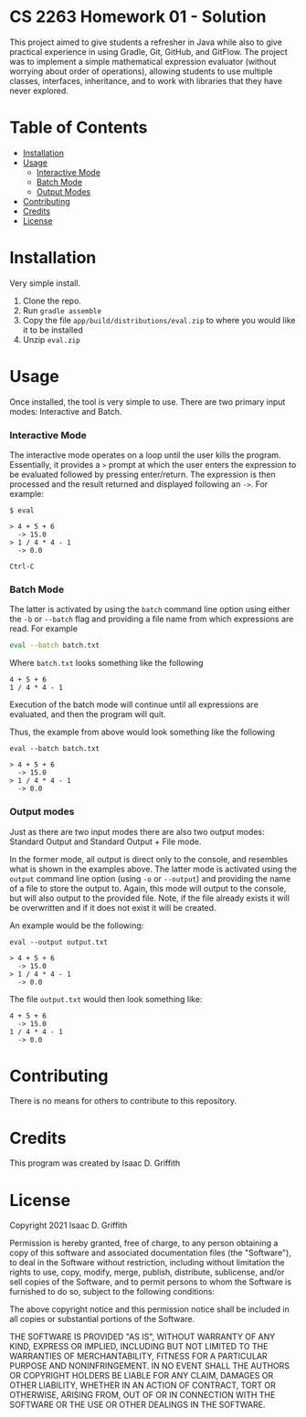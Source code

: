 # CS 2263 Homework 01 - Solution

This project aimed to give students a refresher in Java while also to give practical experience in using Gradle, Git, GitHub, and GitFlow.
The project was to implement a simple mathematical expression evaluator (without worrying about order of operations), allowing students to
use multiple classes, interfaces, inheritance, and to work with libraries that they have never explored.

# Table of Contents

* [Installation](#installation)
* [Usage](#usage)
  - [Interactive Mode](#interactive-mode)
  - [Batch Mode](#batch-mode)
  - [Output Modes](#output-modes)
* [Contributing](#contributing)
* [Credits](#credits)
* [License](#license)

# Installation

Very simple install.

1. Clone the repo.
2. Run `gradle assemble`
3. Copy the file `app/build/distributions/eval.zip` to where you would like it to be installed
4. Unzip `eval.zip`

# Usage

Once installed, the tool is very simple to use. There are two primary input modes: Interactive and Batch.

### Interactive Mode
The interactive mode operates on a loop until the user kills the program. Essentially, it provides a `>` prompt at which the user enters the
expression to be evaluated followed by pressing enter/return. The expression is then processed and the result returned and displayed following an `->`.
For example:

```
$ eval

> 4 + 5 + 6
  -> 15.0
> 1 / 4 * 4 - 1
  -> 0.0
  
Ctrl-C
```

### Batch Mode
The latter is activated by using the `batch` command line option using either the `-b` or `--batch` flag and providing a file name from which expressions are read. For example

```bash
eval --batch batch.txt
```

Where `batch.txt` looks something like the following

```
4 + 5 + 6
1 / 4 * 4 - 1
```

Execution of the batch mode will continue until all expressions are evaluated, and then the program will quit.

Thus, the example from above would look something like the following

```
eval --batch batch.txt

> 4 + 5 + 6
  -> 15.0
> 1 / 4 * 4 - 1
  -> 0.0
```

### Output modes

Just as there are two input modes there are also two output modes: Standard Output and Standard Output + File mode.

In the former mode, all output is direct only to the console, and resembles what is shown in the examples above. The latter
mode is activated using the `output` command line option (using `-o` or `--output`) and providing the name of a file to store the output to. Again, this
mode will output to the console, but will also output to the provided file. Note, if the file already exists it will be overwritten
and if it does not exist it will be created.

An example would be the following:

```
eval --output output.txt

> 4 + 5 + 6
  -> 15.0
> 1 / 4 * 4 - 1
  -> 0.0
```

The file `output.txt` would then look something like:

```
4 + 5 + 6
  -> 15.0
1 / 4 * 4 - 1
  -> 0.0
```

# Contributing

There is no means for others to contribute to this repository.

# Credits

This program was created by Isaac D. Griffith

# License

Copyright 2021 Isaac D. Griffith

Permission is hereby granted, free of charge, to any person obtaining a copy of this software and associated
documentation files (the "Software"), to deal in the Software without restriction, including without limitation the
rights to use, copy, modify, merge, publish, distribute, sublicense, and/or sell copies of the Software, and to permit
persons to whom the Software is furnished to do so, subject to the following conditions:

The above copyright notice and this permission notice shall be included in all copies or substantial portions of the
Software.

THE SOFTWARE IS PROVIDED "AS IS", WITHOUT WARRANTY OF ANY KIND, EXPRESS OR IMPLIED, INCLUDING BUT NOT LIMITED TO THE
WARRANTIES OF MERCHANTABILITY, FITNESS FOR A PARTICULAR PURPOSE AND NONINFRINGEMENT. IN NO EVENT SHALL THE AUTHORS OR
COPYRIGHT HOLDERS BE LIABLE FOR ANY CLAIM, DAMAGES OR OTHER LIABILITY, WHETHER IN AN ACTION OF CONTRACT, TORT OR
OTHERWISE, ARISING FROM, OUT OF OR IN CONNECTION WITH THE SOFTWARE OR THE USE OR OTHER DEALINGS IN THE SOFTWARE.